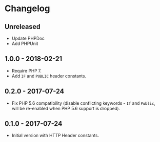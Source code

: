 # Changelog

<!-- There is always Unreleased section on the top. Subsections (Added, Changed, Fixed, Removed) should be added as needed. -->

## Unreleased
- Update PHPDoc
- Add PHPUnit

## 1.0.0 - 2018-02-21
- Require PHP 7.
- Add `IF` and `PUBLIC` header constants.

## 0.2.0 - 2017-07-24
- Fix PHP 5.6 compatibility (disable conflicting keywords - `If` and `Public`, will be re-enabled when PHP 5.6 support is dropped).

## 0.1.0 - 2017-07-24
- Initial version with HTTP Header constants.
